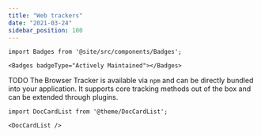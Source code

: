 ```yaml
---
title: "Web trackers"
date: "2021-03-24"
sidebar_position: 100
---
```


```mdx-code-block
import Badges from '@site/src/components/Badges';

<Badges badgeType="Actively Maintained"></Badges>
```
TODO
The Browser Tracker is available via `npm` and can be directly bundled into your application. It supports core tracking methods out of the box and can be extended through plugins.

```mdx-code-block
import DocCardList from '@theme/DocCardList';

<DocCardList />
```
